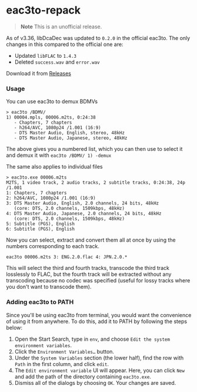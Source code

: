 # eac3to-repack

> **Note**
> This is an unofficial release.

As of v3.36, libDcaDec was updated to `0.2.0` in the official eac3to. The only changes in this compared to the official one are:

- Updated `libFLAC` to `1.4.3`
- Deleted `success.wav` and `error.wav`

Download it from [Releases](https://github.com/cannibalChipper/eac3to-repack/releases/tag/v3.36.1)

### Usage
You can use eac3to to demux BDMVs
```
> eac3to /BDMV/
1) 00004.mpls, 00006.m2ts, 0:24:38
   - Chapters, 7 chapters
   - h264/AVC, 1080p24 /1.001 (16:9)
   - DTS Master Audio, English, stereo, 48kHz
   - DTS Master Audio, Japanese, stereo, 48kHz
```
The above gives you a numbered list, which you can then use to select it and demux it with `eac3to /BDMV/ 1) -demux`

The same also applies to individual files

```
> eac3to.exe 00006.m2ts
M2TS, 1 video track, 2 audio tracks, 2 subtitle tracks, 0:24:38, 24p /1.001
1: Chapters, 7 chapters
2: h264/AVC, 1080p24 /1.001 (16:9)
3: DTS Master Audio, English, 2.0 channels, 24 bits, 48kHz
   (core: DTS, 2.0 channels, 1509kbps, 48kHz)
4: DTS Master Audio, Japanese, 2.0 channels, 24 bits, 48kHz
   (core: DTS, 2.0 channels, 1509kbps, 48kHz)
5: Subtitle (PGS), English
6: Subtitle (PGS), English
```
Now you can select, extract and convert them all at once by using the numbers corresponding to each track.

```
eac3to 00006.m2ts 3: ENG.2.0.flac 4: JPN.2.0.*
```
This will select the third and fourth tracks, transcode the third track losslessly to FLAC, but the fourth track will be extracted without any transcoding because no codec was specified (useful for lossy tracks where you don't want to transcode them).

### Adding eac3to to PATH

Since you'll be using eac3to from terminal, you would want the convenience of using it from anywhere. To do this, add it to PATH by following the steps below:

1. Open the Start Search, type in `env`, and choose `Edit the system environment variables`.
2. Click the `Environment Variables…` button.
3. Under the `System Variables` section (the lower half), find the row with `Path` in the first column, and click `edit`.
4. The `Edit environment variable` UI will appear. Here, you can click `New` and add the path of the directory containing `eac3to.exe`.
5. Dismiss all of the dialogs by choosing `OK`. Your changes are saved.

